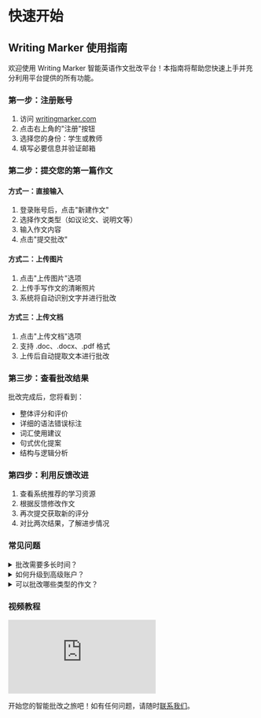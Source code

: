 <!-- markdownlint-disable MD032 MD033 MD041-->

# 快速开始

## Writing Marker 使用指南

欢迎使用 Writing Marker 智能英语作文批改平台！本指南将帮助您快速上手并充分利用平台提供的所有功能。

### 第一步：注册账号

1. 访问 [writingmarker.com](https://writingmarker.com)
2. 点击右上角的"注册"按钮
3. 选择您的身份：学生或教师
4. 填写必要信息并验证邮箱

### 第二步：提交您的第一篇作文

#### 方式一：直接输入

1. 登录账号后，点击"新建作文"
2. 选择作文类型（如议论文、说明文等）
3. 输入作文内容
4. 点击"提交批改"

#### 方式二：上传图片

1. 点击"上传图片"选项
2. 上传手写作文的清晰照片
3. 系统将自动识别文字并进行批改

#### 方式三：上传文档

1. 点击"上传文档"选项
2. 支持 .doc、.docx、.pdf 格式
3. 上传后自动提取文本进行批改

### 第三步：查看批改结果

批改完成后，您将看到：
- 整体评分和评价
- 详细的语法错误标注
- 词汇使用建议
- 句式优化提案
- 结构与逻辑分析

### 第四步：利用反馈改进

1. 查看系统推荐的学习资源
2. 根据反馈修改作文
3. 再次提交获取新的评分
4. 对比两次结果，了解进步情况

### 常见问题

<details>
<summary>批改需要多长时间？</summary>
<p>一般情况下，500字以内的作文批改时间不超过30秒。</p>
</details>

<details>
<summary>如何升级到高级账户？</summary>
<p>在"个人中心"页面，点击"升级账户"按钮，选择适合您的套餐即可。</p>
</details>

<details>
<summary>可以批改哪些类型的作文？</summary>
<p>目前支持各类英语考试作文（IELTS、TOEFL、SAT等）以及学术英语写作。</p>
</details>

### 视频教程

<div class="video-container">
  <iframe src="https://www.youtube.com/embed/example" frameborder="0" allowfullscreen></iframe>
</div>

开始您的智能批改之旅吧！如有任何问题，请随时[联系我们](/about/contact)。
